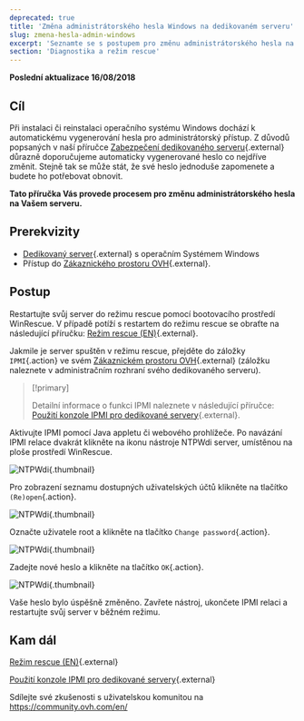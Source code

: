 ```yaml
---
deprecated: true
title: 'Změna administrátorského hesla Windows na dedikovaném serveru'
slug: zmena-hesla-admin-windows
excerpt: 'Seznamte se s postupem pro změnu administrátorského hesla na dedikovaném serveru s operačním systémem Windows'
section: 'Diagnostika a režim rescue'
---
```


**Poslední aktualizace 16/08/2018**

## Cíl

Při instalaci či reinstalaci operačního systému Windows dochází k automatickému vygenerování hesla pro administrátorský přístup. Z důvodů popsaných v naší příručce [Zabezpečení dedikovaného serveru](https://docs.ovh.com/cz/cs/dedicated/zabezpeceni-dedikovany-server/){.external} důrazně doporučujeme automaticky vygenerované heslo co nejdříve změnit. Stejně tak se může stát, že své heslo jednoduše zapomenete a budete ho potřebovat obnovit.

**Tato příručka Vás provede procesem pro změnu administrátorského hesla na Vašem serveru.**


## Prerekvizity

* [Dedikovaný server](https://www.ovh.cz/dedikovane_servery/){.external} s operačním Systémem Windows
* Přístup do [Zákaznického prostoru OVH](https://www.ovh.com/auth/?action=gotomanager){.external}.


## Postup

Restartujte svůj server do režimu rescue pomocí bootovacího prostředí WinRescue. V případě potíží s restartem do režimu rescue se obraťte na následující příručku: [Režim rescue (EN)](https://docs.ovh.com/gb/en/dedicated/rescue_mode/){.external}. 

Jakmile je server spuštěn v režimu rescue, přejděte do záložky `IPMI`{.action} ve svém [Zákaznickém prostoru OVH](https://www.ovh.com/auth/?action=gotomanager){.external} (záložku naleznete v administračním rozhraní svého dedikovaného serveru).

> [!primary]
>
> Detailní informace o funkci IPMI naleznete v následující příručce: [Použití konzole IPMI pro dedikované servery](https://docs.ovh.com/cz/cs/dedicated/pouziti-ipmi-dedikovane-servery/){.external}.
>

Aktivujte IPMI pomocí Java appletu či webového prohlížeče. Po navázání IPMI relace dvakrát klikněte na ikonu nástroje NTPWdi server, umístěnou na ploše prostředí WinRescue.

![NTPWdi](images/ntpwdi-tool-01.png){.thumbnail}

Pro zobrazení seznamu dostupných uživatelských účtů klikněte na tlačítko `(Re)open`{.action}.

![NTPWdi](images/ntpwdi-tool-02.png){.thumbnail}

Označte uživatele root a klikněte na tlačítko `Change password`{.action}.

![NTPWdi](images/ntpwdi-tool-03.png){.thumbnail}

Zadejte nové heslo a klikněte na tlačítko `OK`{.action}.

![NTPWdi](images/ntpwdi-tool-04.png){.thumbnail}

Vaše heslo bylo úspěšně změněno. Zavřete nástroj, ukončete IPMI relaci a restartujte svůj server v běžném režimu.


## Kam dál

[Režim rescue (EN)](https://docs.ovh.com/gb/en/dedicated/rescue_mode/){.external}

[Použití konzole IPMI pro dedikované servery](https://docs.ovh.com/cz/cs/dedicated/pouziti-ipmi-dedikovane-servery/){.external}

Sdílejte své zkušenosti s uživatelskou komunitou na <https://community.ovh.com/en/>